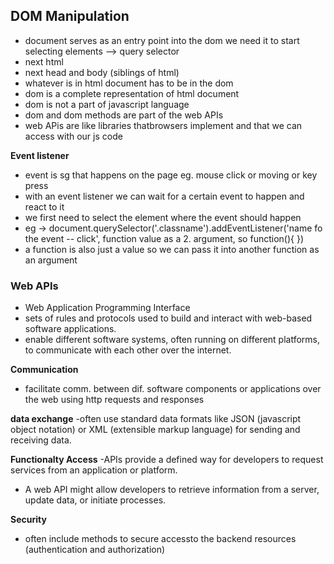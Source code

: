 ## DOM Manipulation
- document serves as an entry point into the dom
  we need it to start selecting elements --> query selector
- next html
- next head and body (siblings of html)
- whatever is in html document has to be in the dom
- dom is a complete representation of html document
- dom is not a part of javascript language
- dom and dom methods are part of the web APIs
- web APis are like libraries thatbrowsers implement 
and that we can access with our js code

**Event listener**
- event is sg that happens on the page
eg. mouse click or moving or key press
- with an event listener we can wait for a certain 
event to happen and react to it
- we first need to select the element where the 
event should happen
- eg -> document.querySelector('.classname').addEventListener('name fo the event -- click', function value as a 2. argument, so function(){
 })
- a function is also just a value so we can pass it into another function as an argument

### Web APIs
- Web Application Programming Interface
- sets of rules and protocols used to build 
and interact with web-based software applications.
- enable different software systems, often running on 
different platforms, to communicate with each other over the internet. 

**Communication**
- facilitate comm. between dif. software components 
or applications over the web using http requests and responses

**data exchange**
-often use standard data formats like JSON 
(javascript object notation) or XML (extensible markup language) for sending and receiving data.

**Functionalty Access**
-APIs provide a defined way for developers to 
request services from an application or platform.
- A web API might allow developers to retrieve 
information from a server, update data, or initiate processes.

**Security**
- often include methods to secure accessto the 
backend resources (authentication and authorization)